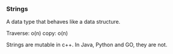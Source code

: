 ### Strings

A data type that behaves like a data structure.

Traverse: o(n)
copy: o(n)

Strings are mutable in c++. In Java, Python and GO, they are not.
